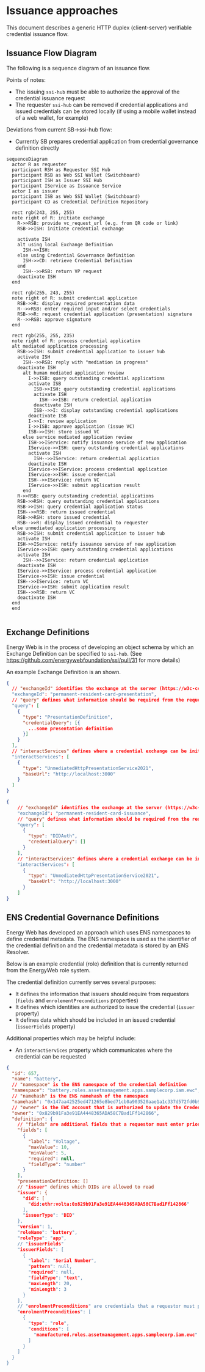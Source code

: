 # Issuance approaches

This document describes a generic HTTP duplex (client-server) verifiable credential issuance flow.

## Issuance Flow Diagram

The following is a sequence diagram of an issuance flow.

Points of notes:
- The issuing `ssi-hub` must be able to authorize the approval of the credential issuance request
- The requester `ssi-hub` can be removed if credential applications and issued credentials can be stored locally
(if using a mobile wallet instead of a web wallet, for example)

Deviations from current SB->ssi-hub flow:
- Currently SB prepares credential application from credential governance definition directly

```mermaid
sequenceDiagram
  actor R as requester
  participant RSH as Requester SSI Hub
  participant RSB as Web SSI Wallet (Switchboard)
  participant ISH as Issuer SSI Hub
  participant IService as Issuance Service
  actor I as issuer
  participant ISB as Web SSI Wallet (Switchboard)
  participant CD as Credential Definition Repository

  rect rgb(243, 255, 255)
  note right of R: initiate exchange
    R->>RSB: provide vc_request_url (e.g. from QR code or link)
    RSB->>ISH: initiate credential exchange

    activate ISH
    alt using local Exchange Definition
      ISH->>ISH: 
    else using Credential Governance Definition
      ISH->>CD: retrieve Credential Definition
    end
      ISH-->>RSB: return VP request
    deactivate ISH
  end

  rect rgb(255, 243, 255)
  note right of R: submit credential application
    RSB->>R: display required presentation data
    R-->>RSB: enter required input and/or select credentials
    RSB->>R: request credential application (presentation) signature
    R-->>RSB: approve signature
  end
  
  rect rgb(255, 255, 235)
  note right of R: process credential application
  alt mediated application processing
    RSB->>ISH: submit credential application to issuer hub
    activate ISH
      ISH-->>RSB: reply with "mediation in progress"
    deactivate ISH
      alt human mediated application review
        I->>ISB: query outstanding credential applications
        activate ISB
          ISB->>ISH: query outstanding credential applications
          activate ISH
            ISH-->>ISB: return credential application
          deactivate ISH
          ISB-->>I: display outstanding credential applications
        deactivate ISB
        I->>I: review application
        I->>ISB: approve application (issue VC)
        ISB->>ISH: store issued VC
      else service mediated application review
        ISH->>IService: notify issuance service of new application
        IService->>ISH: query outstanding credential applications
        activate ISH
          ISH-->>IService: return credential application
        deactivate ISH
        IService->>IService: process credential application
        IService->>ISH: issue credential
        ISH-->>IService: return VC
        IService->>ISH: submit application result
      end
    R->>RSB: query outstanding credential applications
    RSB->>RSH: query outstanding credential applications
    RSB->>ISH: query credential application status
    ISH-->>RSB: return issued credential
    RSB->>RSH: store issued credential
    RSB-->>R: display issued credential to requester
  else unmediated application processing
    RSB->>ISH: submit credential application to issuer hub
    activate ISH
    ISH->>IService: notify issuance service of new application
    IService->>ISH: query outstanding credential applications
    activate ISH
      ISH-->>IService: return credential application
    deactivate ISH
    IService->>IService: process credential application
    IService->>ISH: issue credential
    ISH-->>IService: return VC
    IService->>ISH: submit application result
    ISH-->>RSB: return VC
    deactivate ISH
  end
  end


```

## Exchange Definitions

Energy Web is in the process of developing an object schema by which an Exchange Definition can be specified to `ssi-hub`.
(See https://github.com/energywebfoundation/ssi/pull/31 for more details)

An example Exchange Definition is an shown.
```json
{
  // "exchangeId" identifies the exchange at the server (https://w3c-ccg.github.io/vc-api/#initiate-exchange)
  "exchangeId": "permanent-resident-card-presentation",
  // "query" defines what information should be required from the requester (https://w3c-ccg.github.io/vp-request-spec/#query-types)
  "query": [
    {
      "type": "PresentationDefinition",
      "credentialQuery": [{
        ...some presentation definition
      }]
    }
  ],
  // "interactServices" defines where a credential exchange can be initiated (https://w3c-ccg.github.io/vp-request-spec/#interaction-types)
  "interactServices": [
    {
      "type": "UnmediatedHttpPresentationService2021",
      "baseUrl": "http://localhost:3000"
    }
  ]
}
```
```json
{
    // "exchangeId" identifies the exchange at the server (https://w3c-ccg.github.io/vc-api/#initiate-exchange)
    "exchangeId": "permanent-resident-card-issuance",
    // "query" defines what information should be required from the requester (https://w3c-ccg.github.io/vp-request-spec/#query-types)
    "query": [
      {
        "type": "DIDAuth",
        "credentialQuery": []
      }
    ],
    // "interactServices" defines where a credential exchange can be initiated (https://w3c-ccg.github.io/vp-request-spec/#interaction-types)
    "interactServices": [
      {
        "type": "UnmediatedHttpPresentationService2021",
        "baseUrl": "http://localhost:3000"
      }
    ]
}
```

## ENS Credential Governance Definitions

Energy Web has developed an approach which uses ENS namespaces to define credential metadata.
The ENS namespace is used as the identifier of the credential definition and the credential metadata is stored by an ENS Resolver.

Below is an example credential (role) definition that is currently returned from the EnergyWeb role system.

The credential definition currently serves several purposes:
- It defines the information that issuers should require from requestors (`fields` and `enrolementPreconditions` properties)
- It defines which identities are authorized to issue the credential (`issuer` property)
- It defines data which should be included in an issued credential (`issuerFields` property)

Additional properties which may be helpful include:
- An `interactServices` property which communicates where the credential can be requested

```json
{
  "id": 657,
  "name": "battery",
  // "namespace" is the ENS namespace of the credential definition
  "namespace": "battery.roles.assetmanagement.apps.samplecorp.iam.ewc",
  // "namehash" is the ENS namehash of the namespace
  "namehash": "0x147aa42525ed471265e8bed71cb0a903520aae1a1c337d572fd0b9d45957013b",
  // "owner" is the EWC account that is authorized to update the Credential Definition
  "owner": "0x829b91Fa3e91EA4448365ADA58C7Bad1Ff142866",
  "definition": {
    // "fields" are additional fields that a requestor must enter prior to being given a credential
    "fields": [
      {
        "label": "Voltage",
        "maxValue": 10,
        "minValue": 5,
        "required": null,
        "fieldType": "number"
      }
    ],
    "presenationDefinition: []
    // "issuer" defines which DIDs are allowed to read 
    "issuer": {
      "did": [
        "did:ethr:volta:0x829b91Fa3e91EA4448365ADA58C7Bad1Ff142866"
      ],
      "issuerType": "DID"
    },
    "version": 1,
    "roleName": "battery",
    "roleType": "app",
    // "issuerFields" 
    "issuerFields": [
      {
        "label": "Serial Number",
        "pattern": null,
        "required": null,
        "fieldType": "text",
        "maxLength": 20,
        "minLength": 3
      }
    ],
    // "enrolmentPreconditions" are credentials that a requestor must provide
    "enrolmentPreconditions": [
      {
        "type": "role",
        "conditions": [
          "manufactured.roles.assetmanagement.apps.samplecorp.iam.ewc"
        ]
      }
    ]
  }
}
```